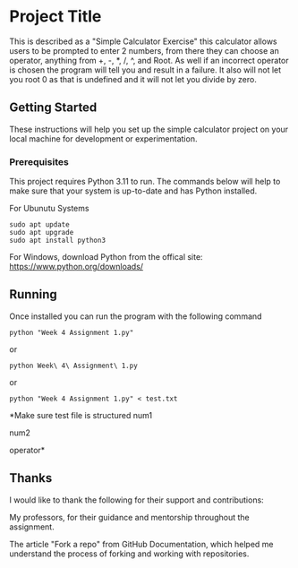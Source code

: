 # Project Title

This is described as a "Simple Calculator Exercise" this calculator allows users to be prompted to enter 2 numbers, from there they can choose an operator, anything from +, -, *, /, ^, and Root. As well if an incorrect operator is chosen the program will tell you and result in a failure. It also will not let you root 0 as that is undefined and it will not let you divide by zero.

## Getting Started

These instructions will help you set up the simple calculator project on your local machine for development or experimentation.

### Prerequisites

This project requires Python 3.11 to run. The commands below will help to make sure that your system is up-to-date and has Python installed.

For Ubunutu Systems
```
sudo apt update
sudo apt upgrade
sudo apt install python3
```
For Windows, download Python from the offical site: https://www.python.org/downloads/

## Running
Once installed you can run the program with the following command

```
python "Week 4 Assignment 1.py"
```
or

```
python Week\ 4\ Assignment\ 1.py
```
or

```
python "Week 4 Assignment 1.py" < test.txt
```

*Make sure test file is structured 
num1

num2

operator*

## Thanks
I would like to thank the following for their support and contributions:

My professors, for their guidance and mentorship throughout the assignment.

The article "Fork a repo" from GitHub Documentation, which helped me understand the process of forking and working with repositories.
